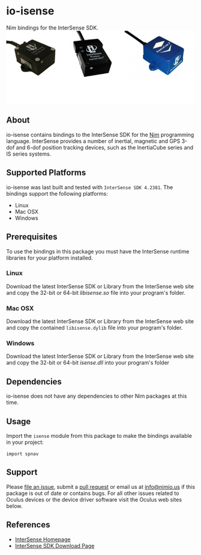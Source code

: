 # io-isense

Nim bindings for the InterSense SDK.
![io-isense Logo](logo.png)


## About

io-isense contains bindings to the InterSense SDK for the
[Nim](http://nim-lang.org) programming language. InterSense provides a number of
inertial, magnetic and GPS 3-dof and 6-dof position tracking devices, such as
the InertiaCube series and IS series systems.


## Supported Platforms

io-isense was last built and tested with `InterSense SDK 4.2381`. The bindings
support the following platforms:

- Linux
- Mac OSX
- Windows


## Prerequisites

To use the bindings in this package you must have the InterSense runtime
libraries for your platform installed.

### Linux

Download the latest InterSense SDK or Library from the InterSense web site and
copy the 32-bit or 64-bit *libisense.so* file into your program's folder.

### Mac OSX

Download the latest InterSense SDK or Library from the InterSense web site and
copy the contained ``libisense.dylib`` file into your program's folder.

### Windows

Download the latest InterSense SDK or Library from the InterSense web site and
copy the 32-bit or 64-bit *isense.dll* into your program's folder


## Dependencies

io-isense does not have any dependencies to other Nim packages at this time.


## Usage

Import the `isense` module from this package to make the bindings available in your project:

```Nimrod
import spnav
```

## Support

Please [file an issue](https://github.com/nimious/io-isense/issues), submit a
[pull request](https://github.com/nimious/io-isense/pulls?q=is%3Aopen+is%3Apr)
or email us at info@nimio.us if this package is out of date or contains bugs.
For all other issues related to Oculus devices or the device driver software
visit the Oculus web sites below.


## References

- [InterSense Homepage](https://www.intersense.com)
- [InterSense SDK Download Page](https://http://www.intersense.com/pages/33/154/)
